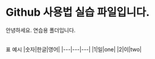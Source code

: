 # Github 사용법 실습 파일입니다.
안녕하세요. 연습용 폴더입니다.<br><br>

표 예시
|숫자|한글|영어|
|---|---|---|
|1|일|one|
|2|이|two|
